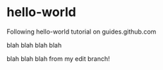 # hello-world
Following hello-world tutorial on guides.github.com

blah blah blah blah

blah blah blah from my edit branch!
